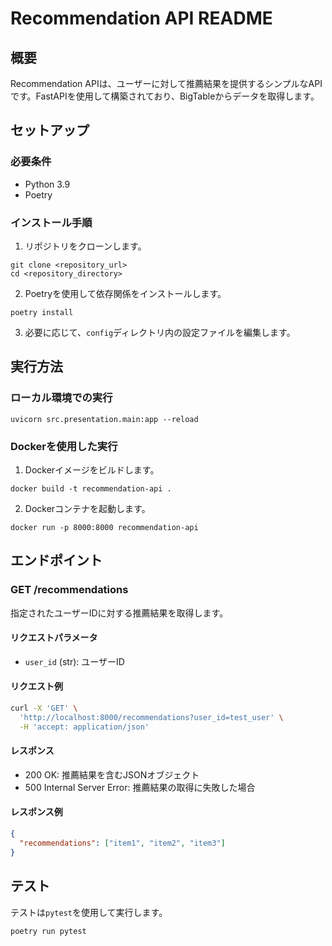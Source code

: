 # Recommendation API README

## 概要
Recommendation APIは、ユーザーに対して推薦結果を提供するシンプルなAPIです。FastAPIを使用して構築されており、BigTableからデータを取得します。

## セットアップ

### 必要条件
- Python 3.9
- Poetry

### インストール手順

1. リポジトリをクローンします。
```
git clone <repository_url>
cd <repository_directory>
```

2. Poetryを使用して依存関係をインストールします。
```
poetry install
```

3. 必要に応じて、`config`ディレクトリ内の設定ファイルを編集します。

## 実行方法

### ローカル環境での実行
```
uvicorn src.presentation.main:app --reload
```

### Dockerを使用した実行
1. Dockerイメージをビルドします。
```
docker build -t recommendation-api .
```

2. Dockerコンテナを起動します。
```
docker run -p 8000:8000 recommendation-api
```

## エンドポイント

### GET /recommendations
指定されたユーザーIDに対する推薦結果を取得します。

#### リクエストパラメータ
- `user_id` (str): ユーザーID

#### リクエスト例
```bash
curl -X 'GET' \
  'http://localhost:8000/recommendations?user_id=test_user' \
  -H 'accept: application/json'
```

#### レスポンス
- 200 OK: 推薦結果を含むJSONオブジェクト
- 500 Internal Server Error: 推薦結果の取得に失敗した場合

#### レスポンス例
```json
{
  "recommendations": ["item1", "item2", "item3"]
}
```

## テスト
テストは`pytest`を使用して実行します。

```
poetry run pytest
```
